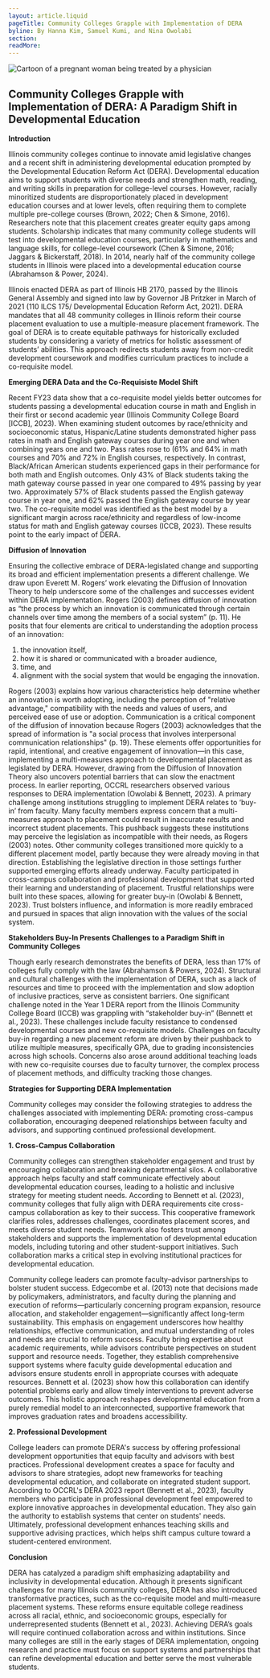 ```yaml
---
layout: article.liquid
pageTitle: Community Colleges Grapple with Implementation of DERA
byline: By Hanna Kim, Samuel Kumi, and Nina Owolabi
section: 
readMore: 
---
```

<ilw-content width="page">

![Cartoon of a pregnant woman being treated by a physician](/img/innovation/perinatal.webp)

## Community Colleges Grapple with Implementation of DERA: A Paradigm Shift in Developmental Education

**Introduction**

Illinois community colleges continue to innovate amid legislative changes and a recent shift in administering developmental education prompted by the Developmental Education Reform Act (DERA). Developmental education aims to support students with diverse needs and strengthen math, reading, and writing skills in preparation for college-level courses. However, racially minoritized students are disproportionately placed in development education courses and at lower levels, often requiring them to complete multiple pre-college courses (Brown, 2022; Chen & Simone, 2016). Researchers note that this placement creates greater equity gaps among students. Scholarship indicates that many community college students will test into developmental education courses, particularly in mathematics and language skills, for college-level coursework (Chen & Simone, 2016; Jaggars & Bickerstaff, 2018). In 2014, nearly half of the community college students in Illinois were placed into a developmental education course (Abrahamson & Power, 2024). 

Illinois enacted DERA as part of Illinois HB 2170, passed by the Illinois General Assembly and signed into law by Governor JB Pritzker in March of 2021 (110 ILCS 175/ Developmental Education Reform Act, 2021). DERA mandates that all 48 community colleges in Illinois reform their course placement evaluation to use a multiple-measure placement framework. The goal of DERA is to create equitable pathways for historically excluded students by considering a variety of metrics for holistic assessment of students’ abilities. This approach redirects students away from non-credit development coursework and modifies curriculum practices to include a co-requisite model.

**Emerging DERA Data and the Co-Requisiste Model Shift**

Recent FY23 data show that a co-requisite model yields better outcomes for students passing a developmental education course in math and English in their first or second academic year (Illinois Community College Board [ICCB], 2023). When examining student outcomes by race/ethnicity and socioeconomic status, Hispanic/Latine students demonstrated higher pass rates in math and English gateway courses during year one and when combining years one and two. Pass rates rose to (61% and 64% in math courses and 70% and 72% in English courses, respectively.
In contrast, Black/African American students experienced gaps in their performance for both math and English outcomes. Only 43% of Black students taking the math gateway course passed in year one compared to 49% passing by year two. Approximately 57% of Black students passed the English gateway course in year one, and 62% passed the English gateway course by year two. The co-requisite model was identified as the best model by a significant margin across race/ethnicity and regardless of low-income status for math and English gateway courses (ICCB, 2023). These results point to the early impact of DERA.

**Diffusion of Innovation**

Ensuring the collective embrace of DERA-legislated change and supporting its broad and efficient implementation presents a different challenge. We draw upon Everett M. Rogers’ work elevating the Diffusion of Innovation Theory to help underscore some of the challenges and successes evident within DERA implementation. Rogers (2003) defines diffusion of innovation as “the process by which an innovation is communicated through certain channels over time among the members of a social system” (p. 11). He posits that four elements are critical to understanding the adoption process of an innovation:

1.	the innovation itself, 
2.	how it is shared or communicated with a broader audience, 
3.	time, and 
4.	alignment with the social system that would be engaging the innovation.
   
Rogers (2003) explains how various characteristics help determine whether an innovation is worth adopting, including the perception of "relative advantage," compatibility with the needs and values of users, and perceived ease of use or adoption. Communication is a critical component of the diffusion of innovation because Rogers (2003) acknowledges that the spread of information is "a social process that involves interpersonal communication relationships" (p. 19). These elements offer opportunities for rapid, intentional, and creative engagement of innovation—in this case, implementing a multi-measures approach to developmental placement as legislated by DERA. However, drawing from the Diffusion of Innovation Theory also uncovers potential barriers that can slow the enactment process. In earlier reporting, OCCRL researchers observed various responses to DERA implementation (Owolabi & Bennett, 2023).
A primary challenge among institutions struggling to implement DERA relates to ‘buy-in’ from faculty. Many faculty members express concern that a multi-measures approach to placement could result in inaccurate results and incorrect student placements. This pushback suggests these institutions may perceive the legislation as incompatible with their needs, as Rogers (2003) notes. Other community colleges transitioned more quickly to a different placement model, partly because they were already moving in that direction. Establishing the legislative direction in those settings further supported emerging efforts already underway. Faculty participated in cross-campus collaboration and professional development that supported their learning and understanding of placement. Trustful relationships were built into these spaces, allowing for greater buy-in (Owolabi & Bennett, 2023). Trust bolsters influence, and information is more readily embraced and pursued in spaces that align innovation with the values of the social system.

**Stakeholders Buy-In Presents Challenges to a Paradigm Shift in Community Colleges**

Though early research demonstrates the benefits of DERA, less than 17% of colleges fully comply with the law (Abrahamson & Powers, 2024). Structural and cultural challenges with the implementation of DERA, such as a lack of resources and time to proceed with the implementation and slow adoption of inclusive practices, serve as consistent barriers. One significant challenge noted in the Year 1 DERA report from the Illinois Community College Board (ICCB) was grappling with “stakeholder buy-in” (Bennett et al., 2023). These challenges include faculty resistance to condensed developmental courses and new co-requisite models. Challenges on faculty buy-in regarding a new placement reform are driven by their pushback to utilize multiple measures, specifically GPA, due to grading inconsistencies across high schools. Concerns also arose around additional teaching loads with new co-requisite courses due to faculty turnover, the complex process of placement methods, and difficulty tracking those changes.

**Strategies for Supporting DERA Implementation**

Community colleges may consider the following strategies to address the challenges associated with implementing DERA: promoting cross-campus collaboration, encouraging deepened relationships between faculty and advisors, and supporting continued professional development. 

**1. Cross-Campus Collaboration**

Community colleges can strengthen stakeholder engagement and trust by encouraging collaboration and breaking departmental silos. A collaborative approach helps faculty and staff communicate effectively about developmental education courses, leading to a holistic and inclusive strategy for meeting student needs. According to Bennett et al. (2023), community colleges that fully align with DERA requirements cite cross-campus collaboration as key to their success. This cooperative framework clarifies roles, addresses challenges, coordinates placement scores, and meets diverse student needs. Teamwork also fosters trust among stakeholders and supports the implementation of developmental education models, including tutoring and other student-support initiatives. Such collaboration marks a critical step in evolving institutional practices for developmental education.

Community college leaders can promote faculty–advisor partnerships to bolster student success. Edgecombe et al. (2013) note that decisions made by policymakers, administrators, and faculty during the planning and execution of reforms—particularly concerning program expansion, resource allocation, and stakeholder engagement—significantly affect long-term sustainability. This emphasis on engagement underscores how healthy relationships, effective communication, and mutual understanding of roles and needs are crucial to reform success. Faculty bring expertise about academic requirements, while advisors contribute perspectives on student support and resource needs. Together, they establish comprehensive support systems where faculty guide developmental education and advisors ensure students enroll in appropriate courses with adequate resources. Bennett et al. (2023) show how this collaboration can identify potential problems early and allow timely interventions to prevent adverse outcomes. This holistic approach reshapes developmental education from a purely remedial model to an interconnected, supportive framework that improves graduation rates and broadens accessibility.

**2. Professional Development**

College leaders can promote DERA's success by offering professional development opportunities that equip faculty and advisors with best practices. Professional development creates a space for faculty and advisors to share strategies, adopt new frameworks for teaching developmental education, and collaborate on integrated student support. According to OCCRL's DERA 2023 report (Bennett et al., 2023), faculty members who participate in professional development feel empowered to explore innovative approaches in developmental education. They also gain the authority to establish systems that center on students' needs. Ultimately, professional development enhances teaching skills and supportive advising practices, which helps shift campus culture toward a student-centered environment.

**Conclusion**

DERA has catalyzed a paradigm shift emphasizing adaptability and inclusivity in developmental education. Although it presents significant challenges for many Illinois community colleges, DERA has also introduced transformative practices, such as the co-requisite model and multi-measure placement systems. These reforms ensure equitable college readiness across all racial, ethnic, and socioeconomic groups, especially for underrepresented students (Bennett et al., 2023). Achieving DERA’s goals will require continued collaboration across and within institutions. Since many colleges are still in the early stages of DERA implementation, ongoing research and practice must focus on support systems and partnerships that can refine developmental education and better serve the most vulnerable students.

</ilw-content>
